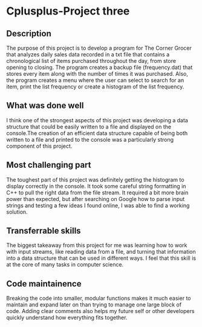 # Cplusplus-Project three
## Description
The purpose of this project is to develop a program for The Corner Grocer that analyzes daily sales data recorded in a txt file that contains a chronological list of items purchased throughout the day, from store opening to closing. The program creates a backup file (frequency.dat) that stores every item along with the number of times it was purchased. Also, the program creates a menu where the user can select to search for an item, print the list frequency or create a histogram of the list frequency.
## What was done well
I think one of the strongest aspects of this project was developing a data structure that could be easily written to a file and displayed on the console.The creation of an efficient data structure capable of being both written to a file and printed to the console was a particularly strong component of this project.
## Most challenging part
The toughest part of this project was definitely getting the histogram to display correctly in the console. It took some careful string formatting in C++ to pull the right data from the file stream. It required a bit more brain power than expected, but after searching on Google how to parse input strings and testing a few ideas I found online, I was able to find a working solution.
## Transferrable skills
The biggest takeaway from this project for me was learning how to work with input streams, like reading data from a file, and turning that information into a data structure that can be used in different ways. I feel that this skill is at the core of many tasks in computer science.
## Code maintainence
Breaking the code into smaller, modular functions makes it much easier to maintain and expand later on than trying to manage one large block of code. Adding clear comments also helps my future self or other developers quickly understand how everything fits together.
